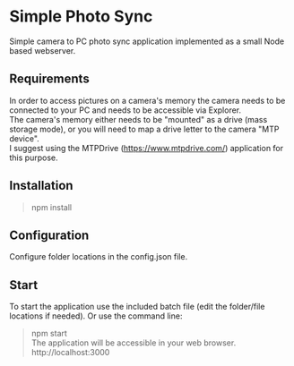 # Simple Photo Sync
 Simple camera to PC photo sync application implemented as a small Node based webserver.
 ## Requirements
 In order to access pictures on a camera's memory the camera needs to be connected to your PC and needs to be accessible via Explorer.  
 The camera's memory either needs to be "mounted" as a drive (mass storage mode), or you will need to map a drive letter to the camera "MTP device".  
 I suggest using the MTPDrive (https://www.mtpdrive.com/) application for this purpose.
 ## Installation
 > npm install
 ## Configuration
 Configure folder locations in the config.json file.
 ## Start
 To start the application use the included batch file (edit the folder/file locations if needed).
 Or use the command line:  
 > npm start  
 The application will be accessible in your web browser.  
 > http://localhost:3000
 
 
